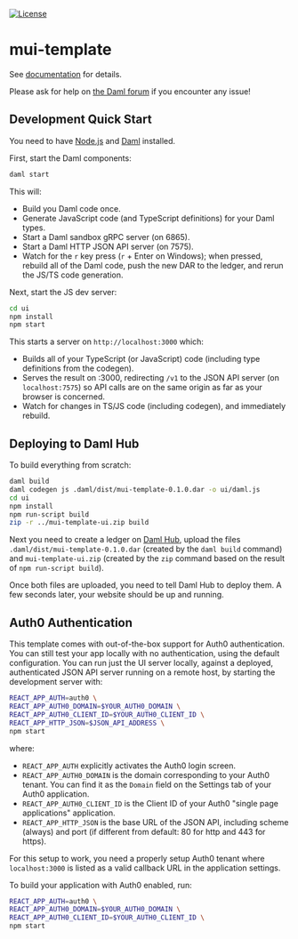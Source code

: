[![License](https://img.shields.io/badge/License-Apache%202.0-blue.svg)](https://github.com/digital-asset/daml/blob/main/LICENSE)

# mui-template

See [documentation] for details.

[documentation]: https://docs.daml.com/getting-started/installation.html

Please ask for help on [the Daml forum] if you encounter any issue!

[the Daml forum]: https://discuss.daml.com

## Development Quick Start

You need to have [Node.js] and [Daml] installed.

[Node.js]: https://nodejs.dev
[Daml]: https://docs.daml.com

First, start the Daml components:

```bash
daml start
```

This will:

- Build you Daml code once.
- Generate JavaScript code (and TypeScript definitions) for your Daml types.
- Start a Daml sandbox gRPC server (on 6865).
- Start a Daml HTTP JSON API server (on 7575).
- Watch for the `r` key press (`r` + Enter on Windows); when pressed, rebuild
  all of the Daml code, push the new DAR to the ledger, and rerun the JS/TS
  code generation.

Next, start the JS dev server:

```bash
cd ui
npm install
npm start
```

This starts a server on `http://localhost:3000` which:

- Builds all of your TypeScript (or JavaScript) code (including type
  definitions from the codegen).
- Serves the result on :3000, redirecting `/v1` to the JSON API server (on
  `localhost:7575`) so API calls are on the same origin as far as your browser
  is concerned.
- Watch for changes in TS/JS code (including codegen), and immediately rebuild.

## Deploying to Daml Hub

To build everything from scratch:

```bash
daml build
daml codegen js .daml/dist/mui-template-0.1.0.dar -o ui/daml.js
cd ui
npm install
npm run-script build
zip -r ../mui-template-ui.zip build
```

Next you need to create a ledger on [Daml Hub], upload the files
`.daml/dist/mui-template-0.1.0.dar` (created by the `daml build` command)
and `mui-template-ui.zip` (created by the `zip` command based on the result
of `npm run-script build`).

[Daml Hub]: https://hub.daml.com

Once both files are uploaded, you need to tell Daml Hub to deploy them. A few
seconds later, your website should be up and running.

## Auth0 Authentication

This template comes with out-of-the-box support for Auth0 authentication. You
can still test your app locally with no authentication, using the default
configuration. You can run just the UI server locally, against a deployed,
authenticated JSON API server running on a remote host, by starting the
development server with:

```bash
REACT_APP_AUTH=auth0 \
REACT_APP_AUTH0_DOMAIN=$YOUR_AUTH0_DOMAIN \
REACT_APP_AUTH0_CLIENT_ID=$YOUR_AUTH0_CLIENT_ID \
REACT_APP_HTTP_JSON=$JSON_API_ADDRESS \
npm start
```

where:

- `REACT_APP_AUTH` explicitly activates the Auth0 login screen.
- `REACT_APP_AUTH0_DOMAIN` is the domain corresponding to your Auth0 tenant.
  You can find it as the `Domain` field on the Settings tab of your Auth0
  application.
- `REACT_APP_AUTH0_CLIENT_ID` is the Client ID of your Auth0 "single page
  applications" application.
- `REACT_APP_HTTP_JSON` is the base URL of the JSON API, including scheme
  (always) and port (if different from default: 80 for http and 443 for https).

For this setup to work, you need a properly setup Auth0 tenant where
`localhost:3000` is listed as a valid callback URL in the application settings.

To build your application with Auth0 enabled, run:

```bash
REACT_APP_AUTH=auth0 \
REACT_APP_AUTH0_DOMAIN=$YOUR_AUTH0_DOMAIN \
REACT_APP_AUTH0_CLIENT_ID=$YOUR_AUTH0_CLIENT_ID \
npm start
```
